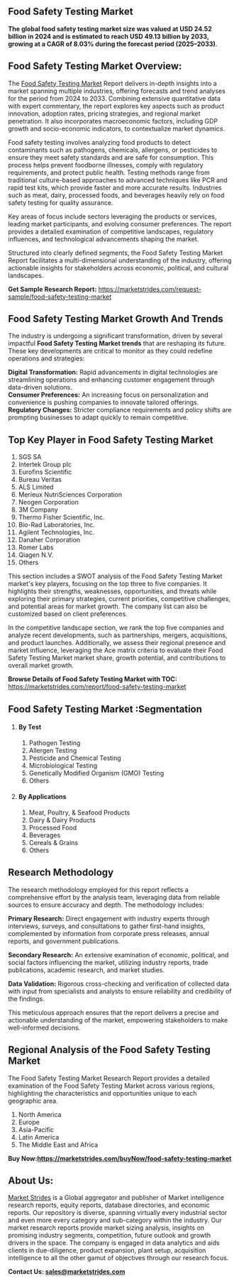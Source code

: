 <h2>Food Safety Testing Market</h2>
<p><strong>The global food safety testing market size was valued at USD 24.52 billion in 2024 and is estimated to reach USD 49.13 billion by 2033, growing at a CAGR of 8.03% during the forecast period (2025&ndash;2033).</strong></p>
<h2>Food Safety Testing Market Overview:</h2>
<p>The <a href="https://marketstrides.com/report/food-safety-testing-market">Food Safety Testing Market</a> Report delivers in-depth insights into a market spanning multiple industries, offering forecasts and trend analyses for the period from 2024 to 2033. Combining extensive quantitative data with expert commentary, the report explores key aspects such as product innovation, adoption rates, pricing strategies, and regional market penetration. It also incorporates macroeconomic factors, including GDP growth and socio-economic indicators, to contextualize market dynamics.</p>
<p>Food safety testing involves analyzing food products to detect contaminants such as pathogens, chemicals, allergens, or pesticides to ensure they meet safety standards and are safe for consumption. This process helps prevent foodborne illnesses, comply with regulatory requirements, and protect public health. Testing methods range from traditional culture-based approaches to advanced techniques like PCR and rapid test kits, which provide faster and more accurate results. Industries such as meat, dairy, processed foods, and beverages heavily rely on food safety testing for quality assurance.</p>
<p>Key areas of focus include sectors leveraging the products or services, leading market participants, and evolving consumer preferences. The report provides a detailed examination of competitive landscapes, regulatory influences, and technological advancements shaping the market.</p>
<p>Structured into clearly defined segments, the Food Safety Testing Market Report facilitates a multi-dimensional understanding of the industry, offering actionable insights for stakeholders across economic, political, and cultural landscapes.</p>
<p><strong>Get Sample Research Report:</strong> <a href="https://marketstrides.com/request-sample/food-safety-testing-market">https://marketstrides.com/request-sample/food-safety-testing-market</a></p>
<h2>Food Safety Testing Market Growth And Trends</h2>
<p>The industry is undergoing a significant transformation, driven by several impactful <strong>Food Safety Testing Market trends</strong> that are reshaping its future. These key developments are critical to monitor as they could redefine operations and strategies:</p>
<p><strong>Digital Transformation:</strong> Rapid advancements in digital technologies are streamlining operations and enhancing customer engagement through data-driven solutions.<br /><strong>Consumer Preferences:</strong> An increasing focus on personalization and convenience is pushing companies to innovate tailored offerings.<br /><strong>Regulatory Changes:</strong> Stricter compliance requirements and policy shifts are prompting businesses to adapt quickly to remain competitive.</p>
<h2>Top Key Player in Food Safety Testing Market</h2>
<ol>
<li>SGS SA</li>
<li>Intertek Group plc</li>
<li>Eurofins Scientific</li>
<li>Bureau Veritas</li>
<li>ALS Limited</li>
<li>Merieux NutriSciences Corporation</li>
<li>Neogen Corporation</li>
<li>3M Company</li>
<li>Thermo Fisher Scientific, Inc.</li>
<li>Bio-Rad Laboratories, Inc.</li>
<li>Agilent Technologies, Inc.</li>
<li>Danaher Corporation</li>
<li>Romer Labs</li>
<li>Qiagen N.V.</li>
<li>Others</li>
</ol>
<p>This section includes a SWOT analysis of the Food Safety Testing Market market's key players, focusing on the top three to five companies. It highlights their strengths, weaknesses, opportunities, and threats while exploring their primary strategies, current priorities, competitive challenges, and potential areas for market growth. The company list can also be customized based on client preferences.</p>
<p>In the competitive landscape section, we rank the top five companies and analyze recent developments, such as partnerships, mergers, acquisitions, and product launches. Additionally, we assess their regional presence and market influence, leveraging the Ace matrix criteria to evaluate their Food Safety Testing Market market share, growth potential, and contributions to overall market growth.</p>
<p><strong>Browse Details of Food Safety Testing Market with TOC:</strong> <a href="https://marketstrides.com/report/food-safety-testing-market">https://marketstrides.com/report/food-safety-testing-market</a></p>
<h2>Food Safety Testing Market :Segmentation</h2>
<ol>
<li>
<h4>By Test</h4>
<ol>
<li>Pathogen Testing</li>
<li>Allergen Testing</li>
<li>Pesticide and Chemical Testing</li>
<li>Microbiological Testing</li>
<li>Genetically Modified Organism (GMO) Testing</li>
<li>Others</li>
</ol>
</li>
<li>
<h4>By Applications</h4>
<ol>
<li>Meat, Poultry, &amp; Seafood Products</li>
<li>Dairy &amp; Dairy Products</li>
<li>Processed Food</li>
<li>Beverages</li>
<li>Cereals &amp; Grains</li>
<li>Others</li>
</ol>
</li>
</ol>
<h2>Research Methodology</h2>
<p>The research methodology employed for this report reflects a comprehensive effort by the analysis team, leveraging data from reliable sources to ensure accuracy and depth. The methodology includes:</p>
<p><strong>Primary Research:</strong> Direct engagement with industry experts through interviews, surveys, and consultations to gather first-hand insights, complemented by information from corporate press releases, annual reports, and government publications.</p>
<p><strong>Secondary Research:</strong> An extensive examination of economic, political, and social factors influencing the market, utilizing industry reports, trade publications, academic research, and market studies.</p>
<p><strong>Data Validation:</strong> Rigorous cross-checking and verification of collected data with input from specialists and analysts to ensure reliability and credibility of the findings.</p>
<p>This meticulous approach ensures that the report delivers a precise and actionable understanding of the market, empowering stakeholders to make well-informed decisions.</p>
<h2>Regional Analysis of the Food Safety Testing Market</h2>
<p>The Food Safety Testing Market Research Report provides a detailed examination of the Food Safety Testing Market across various regions, highlighting the characteristics and opportunities unique to each geographic area.</p>
<ol>
<li>North America</li>
<li>Europe</li>
<li>Asia-Pacific</li>
<li>Latin America</li>
<li>The Middle East and Africa</li>
</ol>
<p><strong>Buy Now:<a href="https://marketstrides.com/buyNow/food-safety-testing-market?price=single_price">https://marketstrides.com/buyNow/food-safety-testing-market</a></strong></p>
<h2>About Us:</h2>
<p><a href="https://marketstrides.com/">Market Strides</a> is a Global aggregator and publisher of Market intelligence research reports, equity reports, database directories, and economic reports. Our repository is diverse, spanning virtually every industrial sector and even more every category and sub-category within the industry. Our market research reports provide market sizing analysis, insights on promising industry segments, competition, future outlook and growth drivers in the space. The company is engaged in data analytics and aids clients in due-diligence, product expansion, plant setup, acquisition intelligence to all the other gamut of objectives through our research focus.</p>
<p><strong>Contact Us: <a href="mailto:sales@marketstrides.com">sales@marketstrides.com</a></strong></p>
